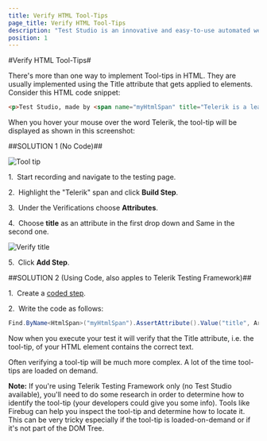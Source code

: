 ```yaml
---
title: Verify HTML Tool-Tips
page_title: Verify HTML Tool-Tips
description: "Test Studio is an innovative and easy-to-use automated web, WPF and load testing solution. Test Studio tests support essential technologies like ASP.NET AJAX, Silverlight, PHP and MVC. HTML5, Testing framework, functional testing, performance testing, load testing, exploratory testing, manual testing."
position: 1
---
```

#Verify HTML Tool-Tips#

There's more than one way to implement Tool-tips in HTML. They are usually implemented using the Title attribute that gets applied to elements. Consider this HTML code snippet:

```HTML
<p>Test Studio, made by <span name="myHtmlSpan" title="Telerik is a leading vendor of development, team productivity, and automated testing tools.">Telerik</span>, is a quantum leap forward in Web test automation.</p>
```

When you hover your mouse over the word Telerik, the tool-tip will be displayed as shown in this screenshot:

##SOLUTION 1 (No Code)##

![Tool tip][1]

1.&nbsp; Start recording and navigate to the testing page.

2.&nbsp; Highlight the "Telerik" span and click **Build Step**.

3.&nbsp; Under the Verifications choose **Attributes**.

4.&nbsp; Choose **title** as an attribute in the first drop down and Same in the second one.

![Verify title][2]  

5.&nbsp; Click **Add Step**. 

##SOLUTION 2 (Using Code, also apples to Telerik Testing Framework)##

1.&nbsp; Create a <a href="/features/custom-steps/script-step" target="_blank">coded step</a>.

2.&nbsp; Write the code as follows:

```C#
Find.ByName<HtmlSpan>("myHtmlSpan").AssertAttribute().Value("title", ArtOfTest.Common.StringCompareType.Same, "Telerik is a leading vendor of development, team productivity, and automated testing tools.");
```

Now when you execute your test it will verify that the Title attribute, i.e. the tool-tip, of your HTML element contains the correct text.

Often verifying a tool-tip will be much more complex. A lot of the time tool-tips are loaded on demand.

**Note:** If you're using Telerik Testing Framework only (no Test Studio available), you'll need to do some research in order to determine how to identify the tool-tip (your developers could give you some info). Tools like Firebug can help you inspect the tool-tip and determine how to locate it. This can be very tricky especially if the tool-tip is loaded-on-demand or if it's not part of the DOM Tree. 

[1]: /img/knowledge-base/verification-kb/verify-html-tool-tips/fig1.png
[2]: /img/knowledge-base/verification-kb/verify-html-tool-tips/fig2.png

